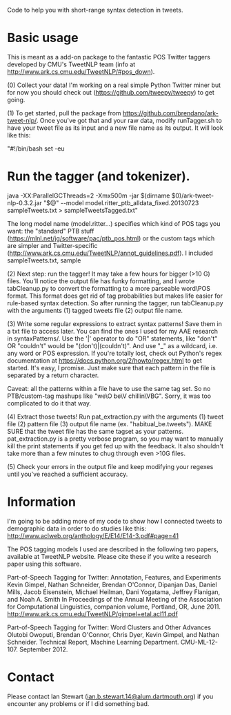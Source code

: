 Code to help you with short-range syntax detection in tweets.

Basic usage
===========

This is meant as a add-on package to the fantastic POS Twitter taggers developed by CMU's TweetNLP team (info at http://www.ark.cs.cmu.edu/TweetNLP/#pos_down).

(0) Collect your data! I'm working on a real simple Python Twitter miner but for now you should check out (https://github.com/tweepy/tweepy) to get going.

(1) To get started, pull the package from https://github.com/brendano/ark-tweet-nlp/. Once you've got that and your raw data, modify runTagger.sh to have your tweet file as its input and a new file name as its output. It will look like this:

"#!/bin/bash
set -eu

# Run the tagger (and tokenizer).
java -XX:ParallelGCThreads=2 -Xmx500m -jar $(dirname $0)/ark-tweet-nlp-0.3.2.jar "$@" --model model.ritter_ptb_alldata_fixed.20130723 sampleTweets.txt > sampleTweetsTagged.txt"

The long model name (model.ritter...) specifies which kind of POS tags you want: the "standard" PTB stuff (https://mlnl.net/jg/software/pac/ptb_pos.html) or the custom tags which are simpler and Twitter-specific (http://www.ark.cs.cmu.edu/TweetNLP/annot_guidelines.pdf). I included sampleTweets.txt, sample

(2) Next step: run the tagger! It may take a few hours for bigger (>10 G) files. You'll notice the output file has funky formatting, and I wrote tabCleanup.py to convert the formatting to a more parseable word\POS format. This format does get rid of tag probabilities but makes life easier for rule-based syntax detection. So after running the tagger, run tabCleanup.py with the arguments (1) tagged tweets file (2) output file name.

(3) Write some regular expressions to extract syntax patterns! Save them in a txt file to access later. You can find the ones I used for my AAE research in syntaxPatterns/. Use the '|' operator to do "OR" statements, like "don't" OR "couldn't" would be "(don't)|(couldn't)". And use "_" as a wildcard, i.e. any word or POS expression. If you're totally lost, check out Python's regex documentation at https://docs.python.org/2/howto/regex.html to get started. It's easy, I promise. Just make sure that each pattern in the file is separated by a return character.

Caveat: all the patterns within a file have to use the same tag set. So no PTB/custom-tag mashups like "we\\O be\\V chillin\\VBG". Sorry, it was too complicated to do it that way.

(4) Extract those tweets! Run pat_extraction.py with the arguments (1) tweet file (2) pattern file (3) output file name (ex. "habitual_be.tweets"). MAKE SURE that the tweet file has the same tagset as your patterns. pat_extraction.py is a pretty verbose program, so you may want to manually kill the print statements if you get fed up with the feedback. It also shouldn't take more than a few minutes to chug through even >10G files.

(5) Check your errors in the output file and keep modifying your regexes until you've reached a sufficient accuracy. 

Information
===========

I'm going to be adding more of my code to show how I connected tweets to demographic data in order to do studies like this: http://www.aclweb.org/anthology/E/E14/E14-3.pdf#page=41

The POS tagging models I used are described in the following two papers, available at TweetNLP website.
Please cite these if you write a research paper using this software.

Part-of-Speech Tagging for Twitter: Annotation, Features, and Experiments
Kevin Gimpel, Nathan Schneider, Brendan O'Connor, Dipanjan Das, Daniel Mills,
  Jacob Eisenstein, Michael Heilman, Dani Yogatama, Jeffrey Flanigan, and 
  Noah A. Smith
In Proceedings of the Annual Meeting of the Association
  for Computational Linguistics, companion volume, Portland, OR, June 2011.
http://www.ark.cs.cmu.edu/TweetNLP/gimpel+etal.acl11.pdf

Part-of-Speech Tagging for Twitter: Word Clusters and Other Advances
Olutobi Owoputi, Brendan O'Connor, Chris Dyer, Kevin Gimpel, and
  Nathan Schneider.
Technical Report, Machine Learning Department. CMU-ML-12-107. September 2012.

Contact
=======

Please contact Ian Stewart (ian.b.stewart.14@alum.dartmouth.org) if you encounter any problems or if I did something bad.